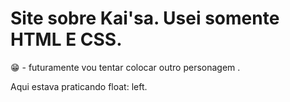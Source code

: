 # Site sobre Kai'sa. Usei somente HTML E CSS.

😁 - futuramente vou tentar colocar outro personagem .

Aqui estava praticando float: left.
